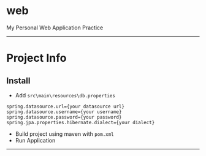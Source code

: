# web
My Personal Web Application Practice

---

# Project Info
## Install
* Add `src\main\resources\db.properties`
```
spring.datasource.url={your datasource url}
spring.datasource.username={your username}
spring.datasource.password={your password}
spring.jpa.properties.hibernate.dialect={your dialect}
```
* Build project using maven with `pom.xml`
* Run Application

---
